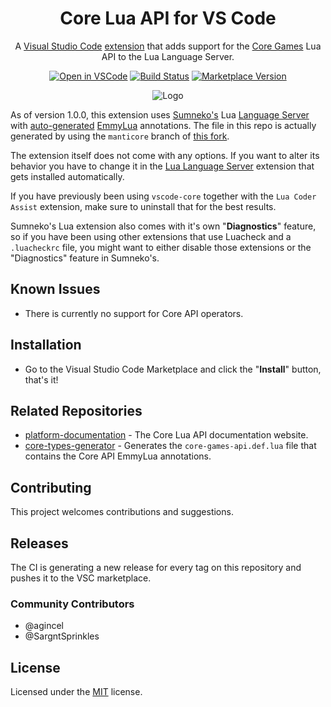 <div align="center">

# Core Lua API for VS Code

A [Visual Studio Code](https://code.visualstudio.com/) [extension](https://marketplace.visualstudio.com/VSCode) that adds support for the [Core Games](https://www.coregames.com) Lua API to the Lua Language Server.

[![Open in VSCode](https://img.shields.io/static/v1?logo=visualstudiocode&label=&message=Open%20in%20Visual%20Studio%20Code&labelColor=2c2c32&color=007acc&logoColor=007acc)](https://open.vscode.dev/ManticoreGames/vscode-core) [![Build Status](https://github.com/ManticoreGamesInc/vscode-core/workflows/CI/badge.svg)](https://github.com/ManticoreGamesInc/vscode-core/actions?workflow=CI) [![Marketplace Version](https://img.shields.io/visual-studio-marketplace/v/manticoregames.vscode-core?label=Visual%20Studio%20Marketplace&logo=visual-studio-code "Current Version")](https://marketplace.visualstudio.com/items?itemName=ManticoreGames.vscode-core)

![Logo](https://i.imgur.com/4WSkkYF.jpg)
</div>

As of version 1.0.0, this extension uses [Sumneko's](https://marketplace.visualstudio.com/items?itemName=sumneko.lua) Lua [Language Server](https://microsoft.github.io/language-server-protocol/) with [auto-generated](https://github.com/kerwanp/core-types-generator) [EmmyLua](https://github.com/sumneko/lua-language-server/wiki/EmmyLua-Annotations) annotations. The file in this repo is actually generated by using the `manticore` branch of [this fork](https://github.com/StanzillaManticore/core-types-generator/tree/manticore).

The extension itself does not come with any options. If you want to alter its behavior you have to change it in the [Lua Language Server](https://github.com/sumneko/lua-language-server) extension that gets installed automatically.

If you have previously been using `vscode-core` together with the `Lua Coder Assist` extension, make sure to uninstall that for the best results.

Sumneko's Lua extension also comes with it's own "**Diagnostics**" feature, so if you have been using other extensions that use Luacheck and a `.luacheckrc` file, you might want to either disable those extensions or the "Diagnostics" feature in Sumneko's.

## Known Issues

- There is currently no support for Core API operators.

## Installation

- Go to the Visual Studio Code Marketplace and click the "**Install**" button, that's it!

## Related Repositories

- [platform-documentation](https://docs.coregames.com) - The Core Lua API documentation website.
- [core-types-generator](https://github.com/kerwanp/core-types-generator) - Generates the `core-games-api.def.lua` file that contains the Core API EmmyLua annotations.

## Contributing

This project welcomes contributions and suggestions.

## Releases

The CI is generating a new release for every tag on this repository and pushes it to the VSC marketplace.

### Community Contributors

- @agincel
- @SargntSprinkles

## License

Licensed under the [MIT](LICENSE) license.
